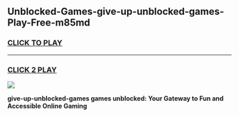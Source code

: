 
## Unblocked-Games-give-up-unblocked-games-Play-Free-m85md
<h3>
<a href="https://premium76.site?title=give-up-unblocked-games&ref=10A">CLICK TO PLAY</a></h3>
<hr>

<h3>
<a href="https://premium76.site?title=give-up-unblocked-games&ref=10A">CLICK 2 PLAY</a>
  
</h3>

<a href="https://premium76.site?title=give-up-unblocked-games&ref=10A"><img src="https://clearcache.store/games.png"></a>


**give-up-unblocked-games games unblocked: Your Gateway to Fun and Accessible Online Gaming**
